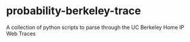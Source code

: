 probability-berkeley-trace
==========================

A collection of python scripts to parse through the UC Berkeley Home IP Web Traces